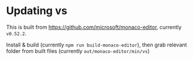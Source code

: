 # Updating vs

This is built from https://github.com/microsoft/monaco-editor, currently `v0.52.2`.

Install & build (currently `npm run build-monaco-editor`), then grab relevant folder from built files (currently `out/monaco-editor/min/vs`)